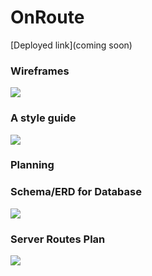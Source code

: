 # OnRoute

[Deployed link](coming soon)


### Wireframes
<img src="https://github.com/phoebequincy/onroute/blob/master/onroutewireframe.jpg">


### A style guide
<img src="https://github.com/phoebequincy/onroute/blob/master/On%20Route%20Style%20Guide.pdf">


### Planning
<link href="https://trello.com/b/PIQdWpm5/onroute">


### Schema/ERD for Database
<img src="https://github.com/phoebequincy/onroute/blob/master/On%20Route%20ERD.pdf">

### Server Routes Plan
<img src="https://github.com/phoebequincy/onroute/blob/master/OnRoute%20-%20Server%20Routes%20Plan.pdf">
